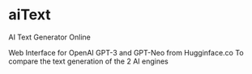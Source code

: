 # aiText
AI Text Generator Online

Web Interface for OpenAI GPT-3 and GPT-Neo from Hugginface.co
To compare the text generation of the 2 AI engines
